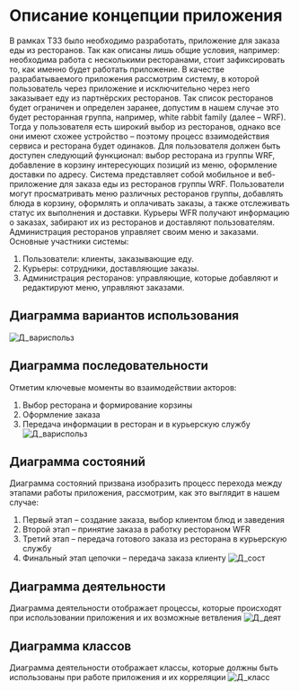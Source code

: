 # Описание концепции приложения
В рамках ТЗ3 было необходимо разработать, приложение для заказа еды из ресторанов. Так как описаны лишь общие условия, например: необходима работа с несколькими ресторанами, стоит зафиксировать то, как именно будет работать приложение. В качестве разрабатываемого приложения рассмотрим систему, в которой пользователь через приложение и исключительно через него заказывает еду из партнёрских ресторанов. Так список ресторанов будет ограничен и определен заранее, допустим в нашем случае это будет ресторанная группа, например, white rabbit family (далее – WRF). Тогда у пользователя есть широкий выбор из ресторанов, однако все они имеют схожее устройство – поэтому процесс взаимодействия сервиса и ресторана будет одинаков. Для пользователя должен быть доступен следующий функционал: выбор ресторана из группы WRF, добавление в корзину интересующих позиций из меню, оформление доставки по адресу. 
Система представляет собой мобильное и веб-приложение для заказа еды из ресторанов группы WRF. Пользователи могут просматривать меню различных ресторанов группы, добавлять блюда в корзину, оформлять и оплачивать заказы, а также отслеживать статус их выполнения и доставки. Курьеры WFR получают информацию о заказах, забирают их из ресторанов и доставляют пользователям. Администрация ресторанов управляет своим меню и заказами. Основные участники системы:
1.	Пользователи: клиенты, заказывающие еду.
2.	Курьеры: сотрудники, доставляющие заказы.
3.	Администрация ресторанов: управляющие, которые добавляют и редактируют меню, управляют заказами.

## Диаграмма вариантов использования
![Д_вариспольз](2024-06-06_09-54-20.png)

## Диаграмма последовательности
Отметим ключевые моменты во взаимодействии акторов:
1.	Выбор ресторана и формирование корзины
2.	Оформление заказа
3.	Передача информации в ресторан и в курьерскую службу
![Д_вариспольз](2024-06-06_10-11-09.png)

## Диаграмма состояний

Диаграмма состояний призвана изобразить процесс перехода между этапами работы приложения, рассмотрим, как это выглядит в нашем случае:
1.	Первый этап – создание заказа, выбор клиентом блюд и заведения
2.	Второй этап – принятие заказа в работку рестораном WFR
3.	Третий этап – передача готового заказа из ресторана в курьерскую службу
4.	Финальный этап цепочки – передача заказа клиенту
![Д_сост](2024-06-06_10-19-29.png)

## Диаграмма деятельности
Диаграмма деятельности отображает процессы, которые происходят при использовании приложения и их возможные ветвления
![Д_деят](2024-06-06_10-30-49.png)

## Диаграмма классов
Диаграмма деятельности отображает классы, которые должны быть использованы при работе приложения и их корреляции
![Д_класс](2024-06-06_10-46-21.png)

